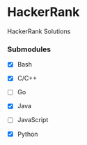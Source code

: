 # HackerRank
HackerRank Solutions

### Submodules
- [x] Bash
- [x] C/C++
- [ ] Go
- [x] Java
- [ ] JavaScript
- [x] Python


